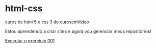 # html-css
 curos de html 5 e css 3 do curosemVideo

Estou aprendendo a criar sites e agora vou gerenciar meus repositórios!

<a href="https://professorguanabara.github.io/html-css/exercicio/ex001/index.html">Executar o exercicio 001</a>